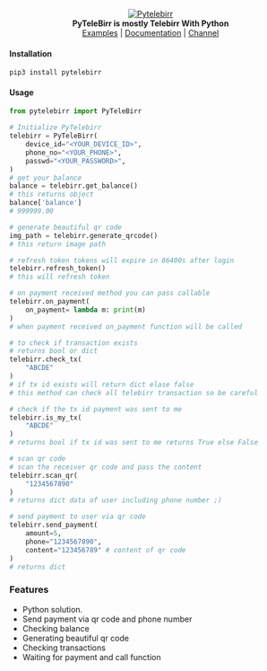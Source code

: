 <p align="center">
<a href="https://github.com/telebirrapi/pytelebirr">
<img src="https://raw.githubusercontent.com/TeleBirrApi/PyTeleBirr/main/.github/images/telebirrapi.png" alt="Pytelebirr">
</a>
<br>
<b>PyTeleBirr is mostly Telebirr With Python</b>
<br>
<a href="https://github.com/telebirrapi/pytelebirr/tree/main/examples">
Examples</a>
 | 
<a href="https://telebirrapi.github.io/PyTeleBirr/">
Documentation</a>
 | 
<a href="https://t.me/PyTeleBirr">  
Channel</a>


#### Installation

`pip3 install pytelebirr`

#### Usage

````python
from pytelebirr import PyTeleBirr

# Initialize PyTelebirr
telebirr = PyTeleBirr(
    device_id="<YOUR_DEVICE_ID>",
    phone_no="<YOUR_PHONE>",
    passwd="<YOUR_PASSWORD>",
)
# get your balance
balance = telebirr.get_balance()
# this returns object
balance['balance']
# 999999.00

# generate beautiful qr code
img_path = telebirr.generate_qrcode()
# this return image path 

# refresh token tokens will expire in 86400s after login
telebirr.refresh_token()
# this will refresh token

# on payment received method you can pass callable
telebirr.on_payment(
    on_payment= lambda m: print(m)
)
# when payment received on_payment function will be called

# to check if transaction exists
# returns bool or dict
telebirr.check_tx(
    "ABCDE"
)
# if tx id exists will return dict elase false
# this method can check all telebirr transaction so be careful

# check if the tx id payment was sent to me
telebirr.is_my_tx(
    "ABCDE"
)
# returns bool if tx id was sent to me returns True else False

# scan qr code
# scan the receiver qr code and pass the content 
telebirr.scan_qr(
    "1234567890"
)
# returns dict data of user including phone number ;)

# send payment to user via qr code
telebirr.send_payment(
    amount=5,
    phone="1234567890",
    content="123456789" # content of qr code
)
# returns dict

````

### Features
- Python solution.
- Send payment via qr code and phone number
- Checking balance
- Generating beautiful qr code
- Checking transactions
- Waiting for payment and call function
